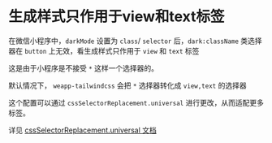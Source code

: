 # 生成样式只作用于view和text标签

在微信小程序中，`darkMode` 设置为 `class`/ `selector` 后，`dark:className` 类选择器在 `button` 上无效，看生成样式只作用于 `view` 和 `text` 标签

这是由于小程序是不接受 `*` 这样一个选择器的。

默认情况下， `weapp-tailwindcss` 会把 `*` 选择器转化成 `view,text` 的选择器

这个配置可以通过 `cssSelectorReplacement.universal` 进行更改，从而适配更多标签。

详见 [cssSelectorReplacement.universal 文档](/docs/api/interfaces/UserDefinedOptions#universal)




